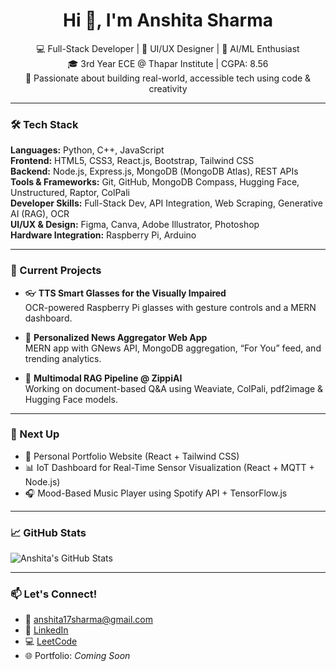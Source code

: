 <h1 align="center">Hi 👋, I'm Anshita Sharma</h1>

<p align="center">
💻 Full-Stack Developer | 🎨 UI/UX Designer | 🤖 AI/ML Enthusiast <br>
🎓 3rd Year ECE @ Thapar Institute | CGPA: 8.56 <br>
🚀 Passionate about building real-world, accessible tech using code & creativity
</p>

---

### 🛠️ Tech Stack

**Languages:** Python, C++, JavaScript  
**Frontend:** HTML5, CSS3, React.js, Bootstrap, Tailwind CSS  
**Backend:** Node.js, Express.js, MongoDB (MongoDB Atlas), REST APIs  
**Tools & Frameworks:** Git, GitHub, MongoDB Compass, Hugging Face, Unstructured, Raptor, ColPali  
**Developer Skills:** Full-Stack Dev, API Integration, Web Scraping, Generative AI (RAG), OCR  
**UI/UX & Design:** Figma, Canva, Adobe Illustrator, Photoshop  
**Hardware Integration:** Raspberry Pi, Arduino

---

### 🚧 Current Projects

- 👓 **TTS Smart Glasses for the Visually Impaired**  
  OCR-powered Raspberry Pi glasses with gesture controls and a MERN dashboard.

- 📰 **Personalized News Aggregator Web App**  
  MERN app with GNews API, MongoDB aggregation, “For You” feed, and trending analytics.

- 🤖 **Multimodal RAG Pipeline @ ZippiAI**  
  Working on document-based Q&A using Weaviate, ColPali, pdf2image & Hugging Face models.

---

### 🎯 Next Up

- 💼 Personal Portfolio Website (React + Tailwind CSS)  
- 📊 IoT Dashboard for Real-Time Sensor Visualization (React + MQTT + Node.js)  
- 🎧 Mood-Based Music Player using Spotify API + TensorFlow.js

---

### 📈 GitHub Stats

![Anshita's GitHub Stats](https://github-readme-stats.vercel.app/api?username=An1117&show_icons=true&theme=radical)

---

### 📫 Let's Connect!

- 📧 [anshita17sharma@gmail.com](mailto:anshita17sharma@gmail.com)  
- 🔗 [LinkedIn](https://linkedin.com/in/anshita-sharma-1117)  
- 💻 [LeetCode](https://leetcode.com/u/Anshita17/)  
- 🌐 Portfolio: *Coming Soon*

